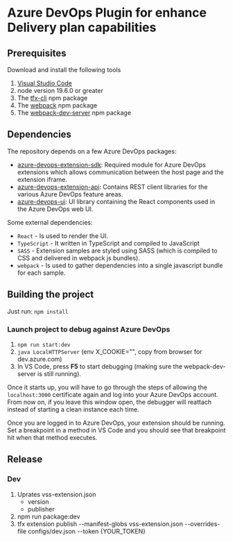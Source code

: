# Azure DevOps Plugin for enhance Delivery plan capabilities

##  Prerequisites

Download and install the following tools
1. [Visual Studio Code](https://code.visualstudio.com/download)
2. node version 19.6.0 or greater
3. The [tfx-cli](https://www.npmjs.com/package/tfx-cli) npm package
4. The [webpack](https://www.npmjs.com/package/webpack) npm package
5. The [webpack-dev-server](https://www.npmjs.com/package/webpack-dev-server) npm package


## Dependencies

The repository depends on a few Azure DevOps packages:

- [azure-devops-extension-sdk](https://github.com/Microsoft/azure-devops-extension-sdk): Required module for Azure DevOps extensions which allows communication between the host page and the extension iframe.
- [azure-devops-extension-api](https://github.com/Microsoft/azure-devops-extension-api): Contains REST client libraries for the various Azure DevOps feature areas.
- [azure-devops-ui](https://developer.microsoft.com/azure-devops): UI library containing the React components used in the Azure DevOps web UI.

Some external dependencies:
- `React` - Is used to render the UI.
- `TypeScript` - It written in TypeScript and compiled to JavaScript
- `SASS` - Extension samples are styled using SASS (which is compiled to CSS and delivered in webpack js bundles).
- `webpack` - Is used to gather dependencies into a single javascript bundle for each sample.

## Building the project

Just run:
    `npm install`

### Launch project to debug against Azure DevOps    
1. `npm run start:dev`
2. `java LocalHTTPServer` (env X_COOKIE="", copy from browser for dev.azure.com)
3. In VS Code, press **F5** to start debugging (making sure the webpack-dev-server is still running).

Once it starts up, you will have to go through the steps of allowing the `localhost:3000` certificate again and log into your Azure DevOps account. From now on, if you leave this window open, the debugger will reattach instead of starting a clean instance each time.

Once you are logged in to Azure DevOps, your extension should be running. Set a breakpoint in a method in VS Code and you should see that breakpoint hit when that method executes.

## Release 
### Dev
1. Uprates vss-extension.json
    - version
    - publisher
2. npm run package:dev  
3. tfx extension publish --manifest-globs vss-extension.json --overrides-file configs/dev.json --token {YOUR_TOKEN}
